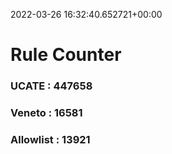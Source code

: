 2022-03-26 16:32:40.652721+00:00
# Rule Counter 
 ### UCATE : 447658

 ### Veneto : 16581

 ### Allowlist : 13921